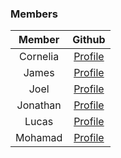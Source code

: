 ### Members

|   Member                  |                       Github                        |
| :-----------------------: | :-------------------------------------------------: |
| Cornelia                  |    [Profile](https://github.com/CorneliaOL)         |
| James                     |    [Profile](https://github.com/JamesKlouda)        |
| Joel                      |    [Profile](https://github.com/mrjex)              |
| Jonathan                  |    [Profile](https://github.com/gusbomjod)          |
| Lucas                     |    [Profile](https://github.com/lucasholter00)      |
| Mohamad                   |    [Profile](https://github.com/Chef03)             |

